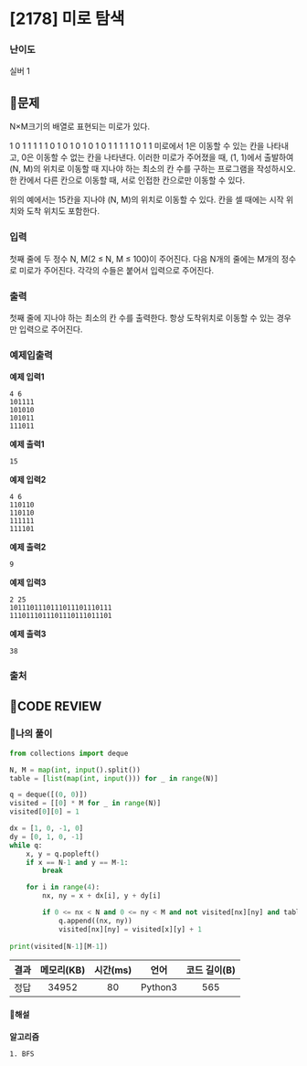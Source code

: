 # [2178] 미로 탐색

### **난이도**
실버 1
## **📝문제**
N×M크기의 배열로 표현되는 미로가 있다.

1	0	1	1	1	1
1	0	1	0	1	0
1	0	1	0	1	1
1	1	1	0	1	1
미로에서 1은 이동할 수 있는 칸을 나타내고, 0은 이동할 수 없는 칸을 나타낸다. 이러한 미로가 주어졌을 때, (1, 1)에서 출발하여 (N, M)의 위치로 이동할 때 지나야 하는 최소의 칸 수를 구하는 프로그램을 작성하시오. 한 칸에서 다른 칸으로 이동할 때, 서로 인접한 칸으로만 이동할 수 있다.

위의 예에서는 15칸을 지나야 (N, M)의 위치로 이동할 수 있다. 칸을 셀 때에는 시작 위치와 도착 위치도 포함한다.
### **입력**
첫째 줄에 두 정수 N, M(2 ≤ N, M ≤ 100)이 주어진다. 다음 N개의 줄에는 M개의 정수로 미로가 주어진다. 각각의 수들은 붙어서 입력으로 주어진다.
### **출력**
첫째 줄에 지나야 하는 최소의 칸 수를 출력한다. 항상 도착위치로 이동할 수 있는 경우만 입력으로 주어진다.
### **예제입출력**

**예제 입력1**

```
4 6
101111
101010
101011
111011
```

**예제 출력1**

```
15
```

**예제 입력2**

```
4 6
110110
110110
111111
111101
```

**예제 출력2**

```
9
```

**예제 입력3**

```
2 25
1011101110111011101110111
1110111011101110111011101
```

**예제 출력3**

```
38
```

### **출처**

## **🧐CODE REVIEW**

### **🧾나의 풀이**

```python
from collections import deque

N, M = map(int, input().split())
table = [list(map(int, input())) for _ in range(N)]

q = deque([(0, 0)])
visited = [[0] * M for _ in range(N)]
visited[0][0] = 1

dx = [1, 0, -1, 0]
dy = [0, 1, 0, -1]
while q:
    x, y = q.popleft()
    if x == N-1 and y == M-1:
        break

    for i in range(4):
        nx, ny = x + dx[i], y + dy[i]

        if 0 <= nx < N and 0 <= ny < M and not visited[nx][ny] and table[nx][ny]:
            q.append((nx, ny))
            visited[nx][ny] = visited[x][y] + 1
        
print(visited[N-1][M-1])
```

결과	| 메모리(KB) |	시간(ms) |	언어 |	코드 길이(B)
:----:|:-----:|:-----:|:-----:|:--------:
정답|34952|80|Python3|565
#### **📝해설**

**알고리즘**
```
1. BFS
```